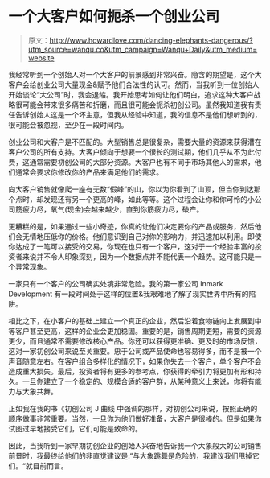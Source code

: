 # 一个大客户如何扼杀一个创业公司

> 原文：<http://www.howardlove.com/dancing-elephants-dangerous/?utm_source=wanqu.co&utm_campaign=Wanqu+Daily&utm_medium=website>

我经常听到一个创始人对一个大客户的前景感到非常兴奋。隐含的期望是，这个大客户会给创业公司大量现金&赋予他们合法性的认可。然而，当我听到一位创始人开始谈论“大公司”时，我会退缩。我开始思考如何让他们明白，追求这种大客户战略很可能会带来很多痛苦和折磨，而且很可能会扼杀初创公司。虽然我知道我有责任告诉创始人这是一个坏主意，但我从经验中知道，我的信息不是他们想听到的，很可能会被忽视，至少在一段时间内。

创业公司和大客户是不匹配的。大型销售总是很复杂，需要大量的资源来获得潜在客户公司的所有支持。大客户倾向于想要一个很长的测试期，他们几乎从不为此付费，这通常需要初创公司的大部分资源。大客户也有不同于市场其他人的需求，他们通常会要求你修改你的产品来满足他们的需求。

向大客户销售就像爬一座有无数“假峰”的山，你以为你看到了山顶，但当你到达那个点时，却发现还有另一个更高的峰，如此等等。这个过程会让你和你可怜的小公司筋疲力尽，氧气(现金)会越来越少，直到你筋疲力尽，破产。

更糟糕的是，如果通过一些小奇迹，你真的让他们决定要你的产品或服务，然后他们会无情地压低你的价格。他们意识到自己对你的影响力，并迅速加以利用。即使你达成了一笔可以接受的交易，你现在也只有一个客户，这对于一个经验丰富的投资者来说并不令人印象深刻，因为一个数据点并不能代表一个趋势。这可能只是一个异常现象。

一家只有一个客户的公司确实处境非常危险。我的第一家公司 Inmark Development 有一段时间处于这样的位置&我艰难地了解了现实世界中所有的陷阱。

相比之下，在小客户的基础上建立一个真正的企业，然后沿着食物链向上发展到中等客户甚至更高，这样的企业会更加稳固。重要的是，销售周期更短，需要的资源更少，而且通常不需要修改核心产品。你还可以获得更准确、更及时的市场反馈，这对一家初创公司来说至关重要。忠于公司或产品使命也容易得多，而不是被一个声音随意左右。在客户组合多样化的情况下，如果你失去一个客户，单个客户不会造成重大损失。最后，投资者将有更多的参考点，你获得的牵引力将更加有形和持久。一旦你建立了一个稳定的、规模合适的客户群，从某种意义上来说，你将有能力与大象共舞。

正如我在我的书《初创公司 J 曲线 中强调的那样，对初创公司来说，按照正确的顺序做事非常重要。当然，一旦你为他们做好准备，大客户是很棒的。但是如果你试图过早地接受它们，它们可能是致命的。

因此，当我听到一家早期初创企业的创始人兴奋地告诉我一个大象般大的公司销售前景时，我最终给他们的非直觉建议是:“与大象跳舞是危险的，我建议我们甩掉它们。“就目前而言。